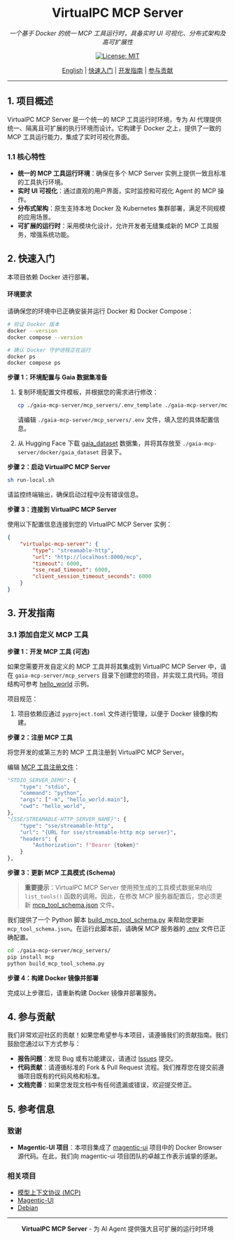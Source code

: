 <div align="center">

# VirtualPC MCP Server

*一个基于 Docker 的统一 MCP 工具运行时，具备实时 UI 可视化、分布式架构及高可扩展性*

[![License: MIT][license-image]][license-url]

</div>

<div align="center">

[English](./README.md) | [快速入门](#快速入门) | [开发指南](#开发指南) | [参与贡献](#参与贡献)

</div>

---

## 1. 项目概述

VirtualPC MCP Server 是一个统一的 MCP 工具运行时环境，专为 AI 代理提供统一、隔离且可扩展的执行环境而设计。它构建于 Docker 之上，提供了一致的 MCP 工具运行能力，集成了实时可视化界面。

### 1.1 核心特性

- **统一的 MCP 工具运行环境**：确保在多个 MCP Server 实例上提供一致且标准的工具执行环境。
- **实时 UI 可视化**：通过直观的用户界面，实时监控和可视化 Agent 的 MCP 操作。
- **分布式架构**：原生支持本地 Docker 及 Kubernetes 集群部署，满足不同规模的应用场景。
- **可扩展的运行时**：采用模块化设计，允许开发者无缝集成新的 MCP 工具服务，增强系统功能。

## 2. 快速入门

本项目依赖 Docker 进行部署。

#### 环境要求

请确保您的环境中已正确安装并运行 Docker 和 Docker Compose：

```bash
# 验证 Docker 版本
docker --version
docker compose --version

# 确认 Docker 守护进程正在运行
docker ps
docker compose ps
```

**步骤 1：环境配置与 Gaia 数据集准备**

1.  复制环境配置文件模板，并根据您的需求进行修改：

    ```bash
    cp ./gaia-mcp-server/mcp_servers/.env_template ./gaia-mcp-server/mcp_servers/.env
    ```

    请编辑 `./gaia-mcp-server/mcp_servers/.env` 文件，填入您的具体配置信息。

2.  从 Hugging Face 下载 [gaia_dataset](https://huggingface.co/datasets/gaia-benchmark/GAIA) 数据集，并将其存放至 `./gaia-mcp-server/docker/gaia_dataset` 目录下。

**步骤 2：启动 VirtualPC MCP Server**

```bash
sh run-local.sh
```

请监控终端输出，确保启动过程中没有错误信息。

**步骤 3：连接到 VirtualPC MCP Server**

使用以下配置信息连接到您的 VirtualPC MCP Server 实例：

```json
{
    "virtualpc-mcp-server": {
        "type": "streamable-http",
        "url": "http://localhost:8000/mcp",
        "timeout": 6000,
        "sse_read_timeout": 6000,
        "client_session_timeout_seconds": 6000
    }
}
```

## 3. 开发指南

### 3.1 添加自定义 MCP 工具

**步骤 1：开发 MCP 工具 (可选)**

如果您需要开发自定义的 MCP 工具并将其集成到 VirtualPC MCP Server 中，请在 `gaia-mcp-server/mcp_servers` 目录下创建您的项目，并实现工具代码。项目结构可参考 [hello_world](./gaia-mcp-server/mcp_servers/hello_world/) 示例。

项目规范：

1.  项目依赖应通过 `pyproject.toml` 文件进行管理，以便于 Docker 镜像的构建。

**步骤 2：注册 MCP 工具**

将您开发的或第三方的 MCP 工具注册到 VirtualPC MCP Server。

编辑 [MCP 工具注册文件](./gaia-mcp-server/mcp_servers/mcp_config.py)：

```python
"STDIO_SERVER_DEMO": {
    "type": "stdio",
    "command": "python",
    "args": ["-m", "hello_world.main"],
    "cwd": "hello_world",
},
"{SSE/STREAMABLE-HTTP_SERVER_NAME}": {
    "type": "sse/streamable-http",
    "url": "{URL for sse/streamable-http mcp server}",
    "headers": {
        "Authorization": f"Bearer {token}"
    }
},
```

**步骤 3：更新 MCP 工具模式 (Schema)**

> **重要提示**：VirtualPC MCP Server 使用预生成的工具模式数据来响应 `list_tools()` 函数的调用。因此，在修改 MCP 服务器配置后，您必须更新 [mcp_tool_schema.json](./gaia-mcp-server/mcp_servers/mcp_tool_schema.json) 文件。

我们提供了一个 Python 脚本 [build_mcp_tool_schema.py](./gaia-mcp-server/mcp_servers/build_mcp_tool_schema.py) 来帮助您更新 `mcp_tool_schema.json`。在运行此脚本前，请确保 MCP 服务器的 [.env](./gaia-mcp-server/mcp_servers/.env) 文件已正确配置。

```bash
cd ./gaia-mcp-server/mcp_servers/
pip install mcp
python build_mcp_tool_schema.py
```

**步骤 4：构建 Docker 镜像并部署**

完成以上步骤后，请重新构建 Docker 镜像并部署服务。

## 4. 参与贡献

我们非常欢迎社区的贡献！如果您希望参与本项目，请遵循我们的贡献指南。我们鼓励您通过以下方式参与：

-   **报告问题**：发现 Bug 或有功能建议，请通过 [Issues](https://github.com/your-repo/issues) 提交。
-   **代码贡献**：请遵循标准的 Fork & Pull Request 流程。我们推荐您在提交前遵循项目既有的代码风格和标准。
-   **文档完善**：如果您发现文档中有任何遗漏或错误，欢迎提交修正。

## 5. 参考信息

### 致谢

-   **Magentic-UI 项目**：本项目集成了 [magentic-ui](https://github.com/microsoft/magentic-ui) 项目中的 Docker Browser 源代码。在此，我们向 magentic-ui 项目团队的卓越工作表示诚挚的感谢。

### 相关项目

-   [模型上下文协议 (MCP)](https://modelcontextprotocol.io/)
-   [Magentic-UI](https://github.com/microsoft/magentic-ui)
-   [Debian](https://www.debian.org/)

---

<div align="center">

**VirtualPC MCP Server** - 为 AI Agent 提供强大且可扩展的运行时环境

[license-image]: https://img.shields.io/badge/License-MIT-yellow.svg
[license-url]: https://opensource.org/licenses/MIT

</div>
